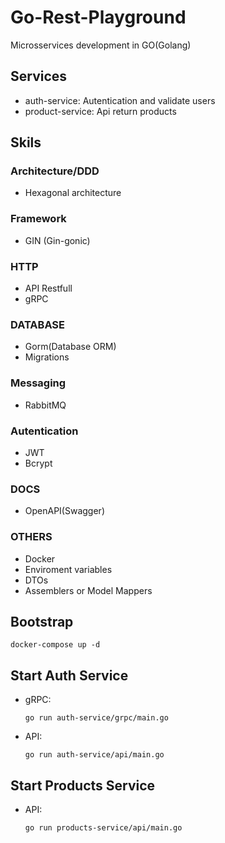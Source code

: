 # Go-Rest-Playground

Microsservices development in GO(Golang)

## Services
  - auth-service: Autentication and validate users
  - product-service: Api return products

## Skils

### Architecture/DDD
  - Hexagonal architecture
### Framework
- GIN (Gin-gonic)

### HTTP
- API Restfull
- gRPC

### DATABASE
- Gorm(Database ORM)
- Migrations

### Messaging
  - RabbitMQ

### Autentication
  - JWT
  - Bcrypt

### DOCS
  - OpenAPI(Swagger)

### OTHERS
  - Docker
  - Enviroment variables
  - DTOs
  - Assemblers or Model Mappers
 
## Bootstrap

    docker-compose up -d

## Start Auth Service
  - gRPC:
      
        go run auth-service/grpc/main.go

  - API:

        go run auth-service/api/main.go

## Start Products Service
  - API:

        go run products-service/api/main.go
